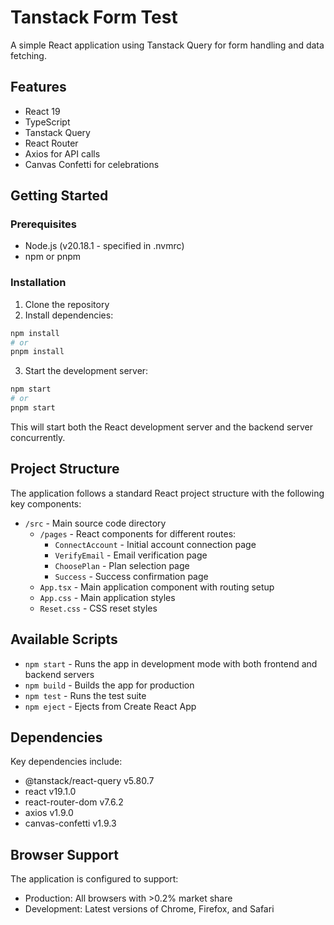 # Tanstack Form Test

A simple React application using Tanstack Query for form handling and data fetching.

## Features

- React 19
- TypeScript
- Tanstack Query
- React Router
- Axios for API calls
- Canvas Confetti for celebrations

## Getting Started

### Prerequisites

- Node.js (v20.18.1 - specified in .nvmrc)
- npm or pnpm

### Installation

1. Clone the repository
2. Install dependencies:

```bash
npm install
# or
pnpm install
```

3. Start the development server:

```bash
npm start
# or
pnpm start
```

This will start both the React development server and the backend server concurrently.

## Project Structure

The application follows a standard React project structure with the following key components:

- `/src` - Main source code directory
  - `/pages` - React components for different routes:
    - `ConnectAccount` - Initial account connection page
    - `VerifyEmail` - Email verification page
    - `ChoosePlan` - Plan selection page
    - `Success` - Success confirmation page
  - `App.tsx` - Main application component with routing setup
  - `App.css` - Main application styles
  - `Reset.css` - CSS reset styles

## Available Scripts

- `npm start` - Runs the app in development mode with both frontend and backend servers
- `npm build` - Builds the app for production
- `npm test` - Runs the test suite
- `npm eject` - Ejects from Create React App

## Dependencies

Key dependencies include:

- @tanstack/react-query v5.80.7
- react v19.1.0
- react-router-dom v7.6.2
- axios v1.9.0
- canvas-confetti v1.9.3

## Browser Support

The application is configured to support:

- Production: All browsers with >0.2% market share
- Development: Latest versions of Chrome, Firefox, and Safari
